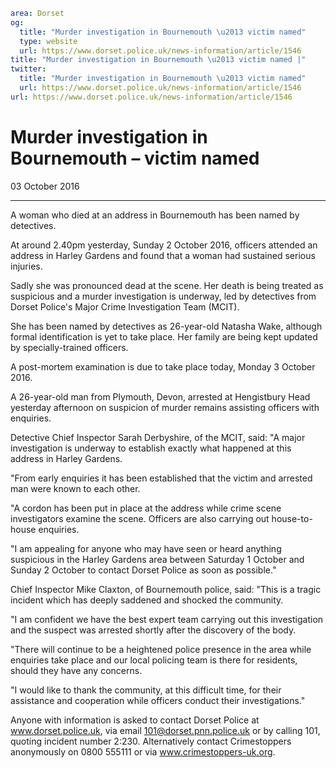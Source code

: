 ```yaml
area: Dorset
og:
  title: "Murder investigation in Bournemouth \u2013 victim named"
  type: website
  url: https://www.dorset.police.uk/news-information/article/1546
title: "Murder investigation in Bournemouth \u2013 victim named |"
twitter:
  title: "Murder investigation in Bournemouth \u2013 victim named"
  url: https://www.dorset.police.uk/news-information/article/1546
url: https://www.dorset.police.uk/news-information/article/1546
```

# Murder investigation in Bournemouth – victim named

03 October 2016

* * *

A woman who died at an address in Bournemouth has been named by detectives.

At around 2.40pm yesterday, Sunday 2 October 2016, officers attended an address in Harley Gardens and found that a woman had sustained serious injuries.

Sadly she was pronounced dead at the scene. Her death is being treated as suspicious and a murder investigation is underway, led by detectives from Dorset Police's Major Crime Investigation Team (MCIT).

She has been named by detectives as 26-year-old Natasha Wake, although formal identification is yet to take place. Her family are being kept updated by specially-trained officers.

A post-mortem examination is due to take place today, Monday 3 October 2016.

A 26-year-old man from Plymouth, Devon, arrested at Hengistbury Head yesterday afternoon on suspicion of murder remains assisting officers with enquiries.

Detective Chief Inspector Sarah Derbyshire, of the MCIT, said: "A major investigation is underway to establish exactly what happened at this address in Harley Gardens.

"From early enquiries it has been established that the victim and arrested man were known to each other.

"A cordon has been put in place at the address while crime scene investigators examine the scene. Officers are also carrying out house-to-house enquiries.

"I am appealing for anyone who may have seen or heard anything suspicious in the Harley Gardens area between Saturday 1 October and Sunday 2 October to contact Dorset Police as soon as possible."

Chief Inspector Mike Claxton, of Bournemouth police, said: "This is a tragic incident which has deeply saddened and shocked the community.

"I am confident we have the best expert team carrying out this investigation and the suspect was arrested shortly after the discovery of the body.

"There will continue to be a heightened police presence in the area while enquiries take place and our local policing team is there for residents, should they have any concerns.

"I would like to thank the community, at this difficult time, for their assistance and cooperation while officers conduct their investigations."

Anyone with information is asked to contact Dorset Police at www.dorset.police.uk, via email 101@dorset.pnn.police.uk or by calling 101, quoting incident number 2:230. Alternatively contact Crimestoppers anonymously on 0800 555111 or via www.crimestoppers-uk.org.
